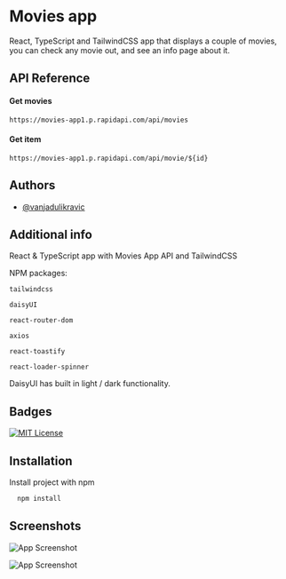 # Movies app

React, TypeScript and TailwindCSS app that displays a couple of movies, you can check any movie out, and see an info page about it.

## API Reference

#### Get movies

```
https://movies-app1.p.rapidapi.com/api/movies
```

#### Get item

```
https://movies-app1.p.rapidapi.com/api/movie/${id}
```

## Authors

- [@vanjadulikravic](https://www.instagram.com/dulikravicvanja/)

## Additional info

React & TypeScript app with Movies App API and TailwindCSS

NPM packages:

`tailwindcss`

`daisyUI`

`react-router-dom`

`axios`

`react-toastify`

`react-loader-spinner`

DaisyUI has built in light / dark functionality.

## Badges

[![MIT License](https://img.shields.io/badge/License-MIT-green.svg)](https://choosealicense.com/licenses/mit/)

## Installation

Install project with npm

```bash
  npm install
```

## Screenshots

![App Screenshot](https://i.postimg.cc/tTftydXY/Screenshot-2022-08-17-at-18-15-53.png)

![App Screenshot](https://i.postimg.cc/02xRq7rt/Screenshot-2022-08-17-at-18-23-37.png)
